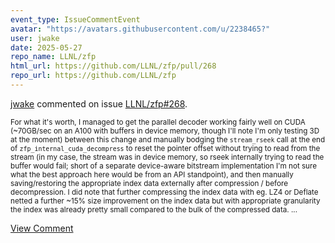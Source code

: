 ```yaml
---
event_type: IssueCommentEvent
avatar: "https://avatars.githubusercontent.com/u/2238465?"
user: jwake
date: 2025-05-27
repo_name: LLNL/zfp
html_url: https://github.com/LLNL/zfp/pull/268
repo_url: https://github.com/LLNL/zfp
---
```


<a href='https://github.com/jwake' target='_blank'>jwake</a> commented on issue <a href='https://github.com/LLNL/zfp/pull/268' target='_blank'>LLNL/zfp#268</a>.

<small>For what it's worth, I managed to get the parallel decoder working fairly well on CUDA (~70GB/sec on an A100 with buffers in device memory, though I'll note I'm only testing 3D at the moment) between this change and manually bodging the `stream_rseek` call at the end of `zfp_internal_cuda_decompress` to reset the pointer offset without trying to read from the stream (in my case, the stream was in device memory, so rseek internally trying to read the buffer would fail; short of a separate device-aware bitstream implementation I'm not sure what the best approach here would be from an API standpoint), and then manually saving/restoring the appropriate index data externally after compression / before decompression. I did note that further compressing the index data with eg. LZ4 or Deflate netted a further ~15% size improvement on the index data but with appropriate granularity the index was already pretty small compared to the bulk of the compressed data....</small>

<a href='https://github.com/LLNL/zfp/pull/268' target='_blank'>View Comment</a>